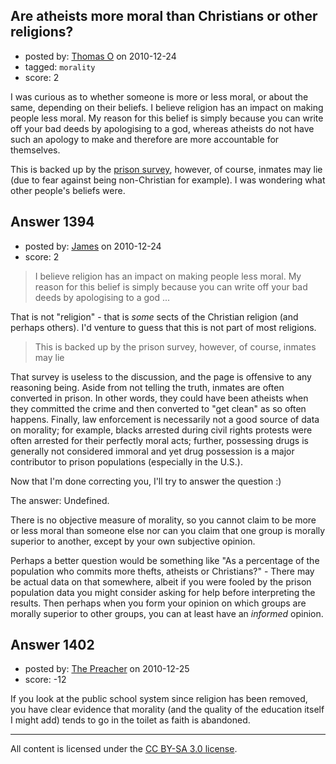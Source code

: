 ## Are atheists more moral than Christians or other religions?

- posted by: [Thomas O](https://stackexchange.com/users/-1/419-thomas-o) on 2010-12-24
- tagged: `morality`
- score: 2

I was curious as to whether someone is more or less moral, or about the same, depending on their beliefs. I believe religion has an impact on making people less moral. My reason for this belief is simply because you can write off your bad deeds by apologising to a god, whereas atheists do not have such an apology to make and therefore are more accountable for themselves.

This is backed up by the [prison survey][1], however, of course, inmates may lie (due to fear against being non-Christian for example). I was wondering what other people's beliefs were.


  [1]: http://www.holysmoke.org/icr-pri.htm


## Answer 1394

- posted by: [James](https://stackexchange.com/users/-1/469-james) on 2010-12-24
- score: 2

> I believe religion has an impact on making people less moral. My reason for this belief is simply because you can write off your bad deeds by apologising to a god ...

That is not "religion" - that is *some* sects of the Christian religion (and perhaps others). I'd venture to guess that this is not part of most religions.

> This is backed up by the prison survey, however, of course, inmates may lie

That survey is useless to the discussion, and the page is offensive to any reasoning being. Aside from not telling the truth, inmates are often converted in prison. In other words, they could have been atheists when they committed the crime and then converted to "get clean" as so often happens. Finally, law enforcement is necessarily not a good source of data on morality; for example, blacks arrested during civil rights protests were often arrested for their perfectly moral acts; further, possessing drugs is generally not considered immoral and yet drug possession is a major contributor to prison populations (especially in the U.S.).

Now that I'm done correcting you, I'll try to answer the question :)

The answer: Undefined. 

There is no objective measure of morality, so you cannot claim to be more or less moral than someone else nor can you claim that one group is morally superior to another, except by your own subjective opinion.

Perhaps a better question would be something like "As a percentage of the population who commits more thefts, atheists or Christians?" - There may be actual data on that somewhere, albeit if you were fooled by the prison population data you might consider asking for help before interpreting the results. Then perhaps when you form your opinion on which groups are morally superior to other groups, you can at least have an *informed* opinion.


## Answer 1402

- posted by: [The Preacher](https://stackexchange.com/users/-1/378-the-preacher) on 2010-12-25
- score: -12

If you look at the public school system since religion has been removed, you have clear evidence that morality (and the quality of the education itself I might add) tends to go in the toilet as faith is abandoned.



---

All content is licensed under the [CC BY-SA 3.0 license](https://creativecommons.org/licenses/by-sa/3.0/).

